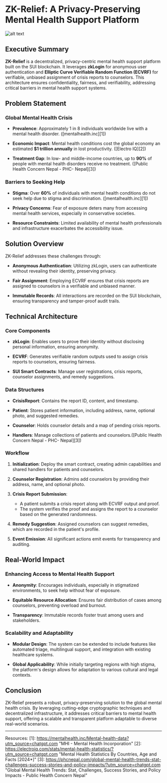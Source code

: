 # ZK-Relief: A Privacy-Preserving Mental Health Support Platform

![alt text](image.png)

## Executive Summary

**ZK-Relief** is a decentralized, privacy-centric mental health support platform built on the SUI blockchain. It leverages **zkLogin** for anonymous user authentication and **Elliptic Curve Verifiable Random Function (ECVRF)** for verifiable, unbiased assignment of crisis reports to counselors. This architecture ensures confidentiality, fairness, and verifiability, addressing critical barriers in mental health support systems.

## Problem Statement

### Global Mental Health Crisis

* **Prevalence**: Approximately 1 in 8 individuals worldwide live with a mental health disorder. ([mentalhealth.inc][1])

* **Economic Impact**: Mental health conditions cost the global economy an estimated **\$1 trillion annually** in lost productivity. ([Electro IQ][2])

* **Treatment Gap**: In low- and middle-income countries, up to **90%** of people with mental health disorders receive no treatment. ([Public Health Concern Nepal - PHC- Nepal][3])

### Barriers to Seeking Help

* **Stigma**: Over **60%** of individuals with mental health conditions do not seek help due to stigma and discrimination. ([mentalhealth.inc][1])

* **Privacy Concerns**: Fear of exposure deters many from accessing mental health services, especially in conservative societies.

* **Resource Constraints**: Limited availability of mental health professionals and infrastructure exacerbates the accessibility issue.

## Solution Overview

ZK-Relief addresses these challenges through:

* **Anonymous Authentication**: Utilizing zkLogin, users can authenticate without revealing their identity, preserving privacy.

* **Fair Assignment**: Employing ECVRF ensures that crisis reports are assigned to counselors in a verifiable and unbiased manner.

* **Immutable Records**: All interactions are recorded on the SUI blockchain, ensuring transparency and tamper-proof audit trails.

## Technical Architecture

### Core Components

* **zkLogin**: Enables users to prove their identity without disclosing personal information, ensuring anonymity.

* **ECVRF**: Generates verifiable random outputs used to assign crisis reports to counselors, ensuring fairness.

* **SUI Smart Contracts**: Manage user registrations, crisis reports, counselor assignments, and remedy suggestions.

### Data Structures

* **CrisisReport**: Contains the report ID, content, and timestamp.

* **Patient**: Stores patient information, including address, name, optional photo, and suggested remedies.

* **Counselor**: Holds counselor details and a map of pending crisis reports.

* **Handlers**: Manage collections of patients and counselors.([Public Health Concern Nepal - PHC- Nepal][3])

### Workflow

1. **Initialization**: Deploy the smart contract, creating admin capabilities and shared handlers for patients and counselors.

2. **Counselor Registration**: Admins add counselors by providing their address, name, and optional photo.

3. **Crisis Report Submission**:

   * A patient submits a crisis report along with ECVRF output and proof.
   * The system verifies the proof and assigns the report to a counselor based on the generated randomness.

4. **Remedy Suggestion**: Assigned counselors can suggest remedies, which are recorded in the patient's profile.

5. **Event Emission**: All significant actions emit events for transparency and auditing.

## Real-World Impact

### Enhancing Access to Mental Health Support

* **Anonymity**: Encourages individuals, especially in stigmatized environments, to seek help without fear of exposure.

* **Equitable Resource Allocation**: Ensures fair distribution of cases among counselors, preventing overload and burnout.

* **Transparency**: Immutable records foster trust among users and stakeholders.

### Scalability and Adaptability

* **Modular Design**: The system can be extended to include features like automated triage, multilingual support, and integration with existing healthcare systems.

* **Global Applicability**: While initially targeting regions with high stigma, the platform's design allows for adaptation to various cultural and legal contexts.

## Conclusion

ZK-Relief presents a robust, privacy-preserving solution to the global mental health crisis. By leveraging cutting-edge cryptographic techniques and decentralized infrastructure, it addresses critical barriers to mental health support, offering a scalable and transparent platform adaptable to diverse real-world scenarios.

---
Resources: 
[1]: https://mentalhealth.inc/Mental-health-data?utm_source=chatgpt.com "MHI - Mental Health Incorporation"
[2]: https://electroiq.com/stats/mental-health-statistics/?utm_source=chatgpt.com "Mental Health Statistics By Countries, Age and Facts [2024*]"
[3]: https://phcnepal.com/global-mental-health-trends-stat-challenges-success-stories-and-policy-impacts/?utm_source=chatgpt.com "Global Mental Health Trends: Stat, Challenges, Success Stories, and Policy Impacts - Public Health Concern Nepal"
